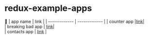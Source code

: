 # redux-example-apps

🚧 
| app name  | link | 
| ------------- | ------------- | 
| counter app |[link](https://redux-counter-app-omega.vercel.app/)|  
| breaking bad app | [link](https://redux-breaking-bad.vercel.app/)|  
| contacts app | [link]() | 
